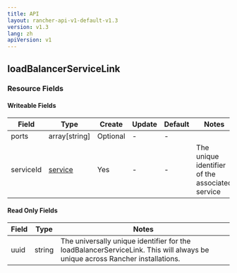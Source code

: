 ```yaml
---
title: API
layout: rancher-api-v1-default-v1.3
version: v1.3
lang: zh
apiVersion: v1
---
```


## loadBalancerServiceLink



### Resource Fields

#### Writeable Fields

Field | Type | Create | Update | Default | Notes
---|---|---|---|---|---
ports | array[string] | Optional | - | - | 
serviceId | [service]({{site.baseurl}}/rancher/{{page.version}}/{{page.lang}}/api/{{page.apiVersion}}/api-resources/service/) | Yes | - | - | The unique identifier of the associated service


#### Read Only Fields

Field | Type   | Notes
---|---|---
uuid | string  | The universally unique identifier for the loadBalancerServiceLink. This will always be unique across Rancher installations.


<br>
